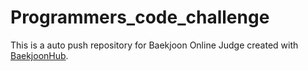 # Programmers_code_challenge
This is a auto push repository for Baekjoon Online Judge created with [BaekjoonHub](https://github.com/BaekjoonHub/BaekjoonHub).
